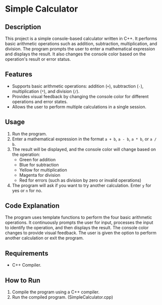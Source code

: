 # Simple Calculator

## Description

This project is a simple console-based calculator written in C++. It performs basic arithmetic operations such as addition, subtraction, multiplication, and division. The program prompts the user to enter a mathematical expression and displays the result. It also changes the console color based on the operation's result or error status.

## Features

- Supports basic arithmetic operations: addition (`+`), subtraction (`-`), multiplication (`*`), and division (`/`).
- Provides visual feedback by changing the console color for different operations and error states.
- Allows the user to perform multiple calculations in a single session.

## Usage

1. Run the program.
2. Enter a mathematical expression in the format `a + b`, `a - b`, `a * b`, or `a / b`.
3. The result will be displayed, and the console color will change based on the operation:
   - Green for addition
   - Blue for subtraction
   - Yellow for multiplication
   - Magenta for division
   - Red for errors (such as division by zero or invalid operations)
4. The program will ask if you want to try another calculation. Enter `y` for yes or `n` for no.


## Code Explanation

The program uses template functions to perform the four basic arithmetic operations. It continuously prompts the user for input, processes the input to identify the operation, and then displays the result. The console color changes to provide visual feedback. The user is given the option to perform another calculation or exit the program.

## Requirements

- C++ Compiler.

## How to Run

1. Compile the program using a C++ compiler.
2. Run the compiled program. (SimpleCalculator.cpp)
